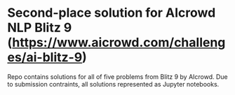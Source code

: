 # Second-place solution for AIcrowd NLP Blitz 9 (https://www.aicrowd.com/challenges/ai-blitz-9)

Repo contains solutions for all of five problems from Blitz 9 by AIcrowd.
Due to submission contraints, all solutions represented as Jupyter notebooks.